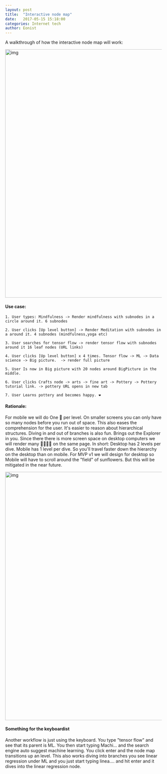 ```yaml
---
layout: post
title:  "Interactive node map"
date:   2017-05-15 15:18:00
categories: Internet tech
author: Eonist
---
```


A walkthrough of how the interactive node map will work:

<img width="800" alt="img" src="https://d2lm6fxwu08ot6.cloudfront.net/img-thumbs/960w/YHIGXSND12.jpg">

#### Use case:
```
1. User types: Mindfulness -> Render mindfulness with subnodes in a circle around it. 6 subnodes 

2. User clicks [Up level button] -> Render Meditation with subnodes in a around it. 4 subnodes (mindfulness,yoga etc)

3. User searches for tensor flow -> render tensor flow with subnodes around it 16 leaf nodes (URL links)

4. User clicks [Up level button] x 4 times. Tensor flow -> ML -> Data science -> Big picture.  -> render full picture

5. User Is now in Big picture with 20 nodes around BigPicture in the middle. 

6. User clicks Crafts node -> arts -> fine art -> Pottery -> Pottery tutorial link. -> pottery URL opens in new tab

7. User Learns pottery and becomes happy. ❤️
```

#### Rationale:

For mobile we will do One 🌻 per level. On smaller screens you can only have so many nodes before you run out of space. This also eases the comprehension for the user. It's easier to reason about hierarchical structures. Diving in and out of branches is also fun. Brings out the Explorer in you. Since there there is more screen space on desktop computers we will render many 🌻🌻🌻🌻 on the same page. In short: Desktop has 2 levels per dive. Mobile has 1 level per dive. So you'll travel faster down the hierarchy on the desktop than on mobile. For MVP v1 we will design for desktop so Mobile will have to scroll around the "field" of sunflowers. But this will be mitigated in the near future.

<img width="800" alt="img" src="https://static.pexels.com/photos/297642/pexels-photo-297642.jpeg">

#### Something for the keyboardist

Another workflow is just using the keyboard. You type "tensor flow" and see that its parent is ML. You then start typing Machi... and the search engine auto suggest machine learning. You click enter and the node map transitions up an level. This also works diving into branches you see linear regression under ML and you just start typing linea.... and hit enter and it dives into the linear regression node. 
